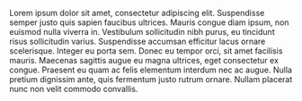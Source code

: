 Lorem ipsum dolor sit amet, consectetur adipiscing elit. Suspendisse semper justo quis sapien faucibus ultrices. Mauris congue diam ipsum, non euismod nulla viverra in. Vestibulum sollicitudin nibh purus, eu tincidunt risus sollicitudin varius. Suspendisse accumsan efficitur lacus ornare scelerisque. Integer eu porta sem. Donec eu tempor orci, sit amet facilisis mauris. Maecenas sagittis augue eu magna ultrices, eget consectetur ex congue. Praesent eu quam ac felis elementum interdum nec ac augue. Nulla pretium dignissim ante, quis fermentum justo rutrum ornare. Nullam placerat nunc non velit commodo convallis.
